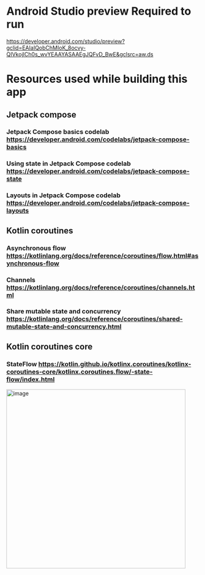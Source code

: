  # Android Studio preview Required to run

https://developer.android.com/studio/preview?gclid=EAIaIQobChMIoK_8ocvy-QIVkojICh0s_wvYEAAYASAAEgJQFvD_BwE&gclsrc=aw.ds

# Resources used while building this app
## Jetpack compose
### Jetpack Compose basics codelab https://developer.android.com/codelabs/jetpack-compose-basics
### Using state in Jetpack Compose codelab https://developer.android.com/codelabs/jetpack-compose-state
### Layouts in Jetpack Compose codelab https://developer.android.com/codelabs/jetpack-compose-layouts
## Kotlin coroutines
### Asynchronous flow https://kotlinlang.org/docs/reference/coroutines/flow.html#asynchronous-flow
### Channels https://kotlinlang.org/docs/reference/coroutines/channels.html
### Share mutable state and concurrency https://kotlinlang.org/docs/reference/coroutines/shared-mutable-state-and-concurrency.html
## Kotlin coroutines core
### StateFlow https://kotlin.github.io/kotlinx.coroutines/kotlinx-coroutines-core/kotlinx.coroutines.flow/-state-flow/index.html



<img width="468" alt="image" src="https://user-images.githubusercontent.com/25575409/191142042-a8ce5a23-6288-4b2a-a0f7-47541dd8ca47.png">
